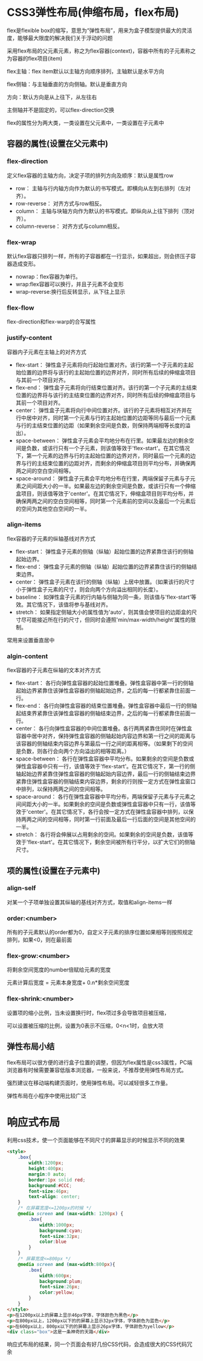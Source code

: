 # CSS3弹性布局(伸缩布局，flex布局)

flex是flexible box的缩写，意思为“弹性布局”，用来为盒子模型提供最大的灵活度，能够最大限度的解决我们关于浮动的问题



采用flex布局的父元素元素，称之为flex容器(context)，容器中所有的子元素称之为容器的flex项目(item)

flex主轴：flex item默认以主轴方向顺序排列，主轴默认是水平方向

flex侧轴：与主轴垂直的方向侧轴。默认是垂直方向

方向：默认方向是从上往下，从左往右

主侧轴并不是固定的，可以flex-direction交换

flex的属性分为两大类，一类设置在父元素中，一类设置在子元素中

## 容器的属性(设置在父元素中)

### flex-direction

定义flex容器的主轴方向，决定子项的排列方向及顺序：默认是属性row

- row：  主轴与行内轴方向作为默认的书写模式。即横向从左到右排列（左对齐）。 
- row-reverse：  对齐方式与row相反。 
- column：  主轴与块轴方向作为默认的书写模式。即纵向从上往下排列（顶对齐）。 
- column-reverse：  对齐方式与column相反。 

### flex-wrap

默认flex容器只排列一样，所有的子容器都在一行显示，如果超出，则会挤压子容器造成变形。

- nowrap：flex容器为单行。
- wrap:flex容器可以换行，并且子元素不会变形
- wrap-reverse:换行后反转显示，从下往上显示

### flex-flow

flex-direction和flex-warp的合写属性

### justify-content

容器内子元素在主轴上的对齐方式

- flex-start：  弹性盒子元素将向行起始位置对齐。该行的第一个子元素的主起始位置的边界将与该行的主起始位置的边界对齐，同时所有后续的伸缩盒项目与其前一个项目对齐。  
- flex-end：  弹性盒子元素将向行结束位置对齐。该行的第一个子元素的主结束位置的边界将与该行的主结束位置的边界对齐，同时所有后续的伸缩盒项目与其前一个项目对齐。  
- center：  弹性盒子元素将向行中间位置对齐。该行的子元素将相互对齐并在行中居中对齐，同时第一个元素与行的主起始位置的边距等同与最后一个元素与行的主结束位置的边距（如果剩余空间是负数，则保持两端相等长度的溢出）。  
- space-between：  弹性盒子元素会平均地分布在行里。如果最左边的剩余空间是负数，或该行只有一个子元素，则该值等效于'flex-start'。在其它情况下，第一个元素的边界与行的主起始位置的边界对齐，同时最后一个元素的边界与行的主结束位置的边距对齐，而剩余的伸缩盒项目则平均分布，并确保两两之间的空白空间相等。  
- space-around：  弹性盒子元素会平均地分布在行里，两端保留子元素与子元素之间间距大小的一半。如果最左边的剩余空间是负数，或该行只有一个伸缩盒项目，则该值等效于'center'。在其它情况下，伸缩盒项目则平均分布，并确保两两之间的空白空间相等，同时第一个元素前的空间以及最后一个元素后的空间为其他空白空间的一半。  

### align-items

flex容器的子元素的纵轴基线对齐方式

- flex-start：  弹性盒子元素的侧轴（纵轴）起始位置的边界紧靠住该行的侧轴起始边界。 
- flex-end：  弹性盒子元素的侧轴（纵轴）起始位置的边界紧靠住该行的侧轴结束边界。 
- center：  弹性盒子元素在该行的侧轴（纵轴）上居中放置。（如果该行的尺寸小于弹性盒子元素的尺寸，则会向两个方向溢出相同的长度）。 
- baseline：  如弹性盒子元素的行内轴与侧轴为同一条，则该值与'flex-start'等效。其它情况下，该值将参与基线对齐。 
- stretch：  如果指定侧轴大小的属性值为'auto'，则其值会使项目的边距盒的尺寸尽可能接近所在行的尺寸，但同时会遵照'min/max-width/height'属性的限制。  

常用来设置垂直居中

### algin-content

flex容器的子元素在纵轴的文本对齐方式

- flex-start：  各行向弹性盒容器的起始位置堆叠。弹性盒容器中第一行的侧轴起始边界紧靠住该弹性盒容器的侧轴起始边界，之后的每一行都紧靠住前面一行。 
- flex-end：  各行向弹性盒容器的结束位置堆叠。弹性盒容器中最后一行的侧轴起结束界紧靠住该弹性盒容器的侧轴结束边界，之后的每一行都紧靠住前面一行。 
- center：  各行向弹性盒容器的中间位置堆叠。各行两两紧靠住同时在弹性盒容器中居中对齐，保持弹性盒容器的侧轴起始内容边界和第一行之间的距离与该容器的侧轴结束内容边界与第最后一行之间的距离相等。（如果剩下的空间是负数，则各行会向两个方向溢出的相等距离。）  
- space-between：  各行在弹性盒容器中平均分布。如果剩余的空间是负数或弹性盒容器中只有一行，该值等效于'flex-start'。在其它情况下，第一行的侧轴起始边界紧靠住弹性盒容器的侧轴起始内容边界，最后一行的侧轴结束边界紧靠住弹性盒容器的侧轴结束内容边界，剩余的行则按一定方式在弹性盒窗口中排列，以保持两两之间的空间相等。  
- space-around：  各行在弹性盒容器中平均分布，两端保留子元素与子元素之间间距大小的一半。如果剩余的空间是负数或弹性盒容器中只有一行，该值等效于'center'。在其它情况下，各行会按一定方式在弹性盒容器中排列，以保持两两之间的空间相等，同时第一行前面及最后一行后面的空间是其他空间的一半。  
- stretch：  各行将会伸展以占用剩余的空间。如果剩余的空间是负数，该值等效于'flex-start'。在其它情况下，剩余空间被所有行平分，以扩大它们的侧轴尺寸。  

## 项的属性(设置在子元素中)

### align-self

对某一个子项单独设置其纵轴的基线对齐方式，取值和align-items一样

### order:\<number>

所有的子元素默认的order都为0，自定义子元素的排序位置如果相等则按照规定排列，如果<0，则在最前面

### flex-grow:\<number>

将剩余空间宽度的number倍赋给元素的宽度

元素计算后宽度 = 元素本身宽度+ 0.n*剩余空间宽度

### flex-shrink:\<number>

设置项的缩小比例，当未设置换行时，flex项过多会导致项目被压缩，

可以设置被压缩的比例，设置为0表示不压缩，0<n<1时，会放大项



## 弹性布局小结

flex布局可以很方便的进行盒子位置的调整，但因为flex属性是css3属性，PC端浏览器有时候需要兼容低版本浏览器，一般来说，不推荐使用弹性布局方式。

强烈建议在移动端构建页面时，使用弹性布局。可以减轻很多工作量。

弹性布局在小程序中使用比较广泛

# 响应式布局

利用css技术，使一个页面能够在不同尺寸的屏幕显示的时候显示不同的效果

~~~html
<style>
    .box{
        width:1200px;
        height:400px;
        margin:0 auto;
        border:1px solid red;
        background:#CCC;
        font-size:46px;
        text-align: center;
    }
    /* 在屏幕宽度<=1200px的时候 */
    @media screen and (max-width: 1200px) {
        .box{
            width:1000px;
            background:cyan;
            font-size:32px;
            color:blue
        }
    }
    /* 屏幕宽度<=800px */
    @media screen and (max-width:800px){
        .box{
            width:600px;
            background:plum;
            font-size:26px;
            color:yellow;
        }
    }
</style>
<p>在1200px以上的屏幕上显示46px字体，字体颜色为黑色</p>
<p>在800px以上，1200px以下的的屏幕上显示32px字体，字体颜色为蓝色</p>
<p>在600px以上，800px以下的的屏幕上显示26px字体，字体颜色为yellow</p>
<div class="box">这是一条神奇的天路</div>
~~~

响应式布局的结果，同一个页面会有好几份CSS代码，会造成很大的CSS代码冗余